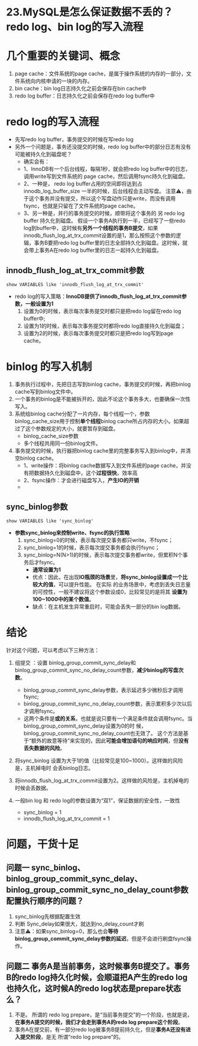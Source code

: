 # 23.MySQL是怎么保证数据不丢的？ redo log、bin log的写入流程

# 几个重要的关键词、概念
1. page cache：文件系统的page cache，是属于操作系统的内存的一部分，文件系统向内核申请的一块的内存。
2. bin cache：bin log日志持久化之前会保存在bin cache中
3. redo log buffer：日志持久化之前会保存在redo log buffer中


# redo log的写入流程
- 先写redo log buffer，事务提交的时候在写redo log
- 另外一个问题是，事务还没提交的时候，redo log buffer中的部分日志有没有可能被持久化到磁盘呢？
  - 确实会有：
  - 1、InnoDB有一个后台线程，每隔1秒，就会把redo log buffer中的日志，调用write写到文件系统的 page cache，然后调用fsync持久化到磁盘。
  - 2、一种是， redo log buffer占用的空间即将达到占 innodb_log_buffer_size 一半的时候，后台线程会主动写盘。
  注意⚠️，由于这个事务并没有提交，所以这个写盘动作只是write，而没有调用fsync，也就是只留在了文件系统的page cache。 
  - 3、另一种是，并行的事务提交的时候，顺带将这个事务的 另 redo log buffer 持久化到磁盘。
  假设一个事务A执行到一半，已经写了一些redo log到buffer中，这时候有**另外一个线程的事务B提交**，如果innodb_flush_log_at_trx_commit设置的是1，那么按照这个参数的逻 辑，事务B要把redo log buffer里的日志全部持久化到磁盘。这时候，就会带上事务A在redo log buffer里的日志一起持久化到磁盘。

## innodb_flush_log_at_trx_commit参数
```
show VARIABLES like 'innodb_flush_log_at_trx_commit'
```
- redo log的写入策略：**InnoDB提供了innodb_flush_log_at_trx_commit参数，一般设置为1**
  1. 设置为0的时候，表示每次事务提交时都只是把redo log留在redo log buffer中; 
  2. 设置为1的时候，表示每次事务提交时都将redo log直接持久化到磁盘； 
  3. 设置为2的时候，表示每次事务提交时都只是把redo log写到page cache。

# binlog 的写入机制
1. 事务执行过程中，先把日志写到binlog cache，事务提交的时候，再把binlog cache写到binlog文件中。
2. 一个事务的binlog是不能被拆开的，因此不论这个事务多大，也要确保一次性写入。
3. 系统给binlog cache分配了一片内存，每个线程一个，参数 binlog_cache_size用于控制**单个线程**binlog cache所占内存的大小。如果超过了这个参数规定的大小，就要暂存到磁盘。
    - binlog_cache_size参数
    - 多个线程共用同一份binlog文件。
4. 事务提交的时候，执行器把binlog cache里的完整事务写入到binlog中，并清空binlog cache。
    - 1、write操作：将binlog cache数据写入到文件系统的page cache，并没有把数据持久化到磁盘中，这个**过程很快**，效率高
    - 2、fsync操作：才会进行磁盘写入，**产生IO的开销**
    - 
## sync_binlog参数
```
show VARIABLES like 'sync_binlog'
```

- **参数sync_binlog来控制write、fsync的执行策略**
  1. sync_binlog=0的时候，表示每次提交事务都只write，不fsync； 
  2. sync_binlog=1的时候，表示每次提交事务都会执行fsync； 
  3. sync_binlog=N(N>1)的时候，表示每次提交事务都write，但累积N个事务后才fsync。
     - **通常设置为1**
     - 优点：因此，在出现**IO瓶颈的场景**里，**将sync_binlog设置成一个比较大的值**，可以提升性能。
     在实际 的业务场景中，考虑到丢失日志量的可控性，一般不建议将这个参数设成0，比较常见的是将其 **设置为100~1000中的某个数值**。
     - 缺点：在主机发生异常重启时，可能会丢失一部分的bin log数据。

# 结论
针对这个问题，可以考虑以下三种方法： 
1. 组提交 ：设置 binlog_group_commit_sync_delay和 binlog_group_commit_sync_no_delay_count参数，**减少binlog的写盘次数**。
   - binlog_group_commit_sync_delay参数，表示延迟多少微秒后才调用fsync; 
   - binlog_group_commit_sync_no_delay_count参数，表示累积多少次以后才调用fsync。
   - 这两个条件是**或的关系**，也就是说只要有一个满足条件就会调用fsync。当binlog_group_commit_sync_delay设置为0的时 候，binlog_group_commit_sync_no_delay_count也无效了。
   这个方法是基于“额外的故意等待”来实现的，因此**可能会增加语句的响应时间**，但**没有丢失数据的风险**。 
2. 将sync_binlog 设置为大于1的值（比较常见是100~1000）。这样做的风险是，主机掉电时 会丢binlog日志。 
3. 将innodb_flush_log_at_trx_commit设置为2。这样做的风险是，主机掉电的时候会丢数据。

4. 一般bin log 和 redo log的参数设置为“双1”，保证数据的安全性，一致性
    - sync_binlog = 1
    - innodb_flush_log_at_trx_commit = 1


# 问题，干货十足

## 问题一 sync_binlog、binlog_group_commit_sync_delay、binlog_group_commit_sync_no_delay_count参数 配置执行顺序的问题？
1. sync_binlog先根据配置生效
2. 判断 Sync_delay如果很大，就达到no_delay_count才刷
3. 注意⚠️：如果sync_binlog=0，那么也会**等待binlog_group_commit_sync_delay参数的延迟**，但是不会进行刷盘fsync操作。

## 问题二 事务A是当前事务，这时候事务B提交了。事务B的redo log持久化时候，会顺道把A产生的redo log也持久化，这时候A的redo log状态是prepare状态么？
1. 不是。 所谓的 redo log prepare，是“当前事务提交”的一个阶段，也就是说，**在事务A提交的时候，我们才会走到事务A的redo log prepare这个阶段**。
2. 事务A在提交前，有一部分redo log被事务B提前持久化，但是**事务A还没有进入提交阶段**，是无 所谓“redo log prepare”的。
